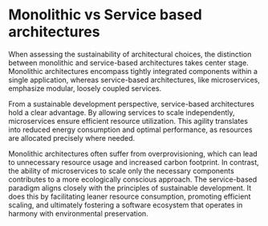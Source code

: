 # Monolithic vs Service based architectures

When assessing the sustainability of architectural choices, the distinction between monolithic and service-based architectures takes center stage. Monolithic architectures encompass tightly integrated components within a single application, whereas service-based architectures, like microservices, emphasize modular, loosely coupled services. 

From a sustainable development perspective, service-based architectures hold a clear advantage. By allowing services to scale independently, microservices ensure efficient resource utilization. This agility translates into reduced energy consumption and optimal performance, as resources are allocated precisely where needed. 

Monolithic architectures often suffer from overprovisioning, which can lead to unnecessary resource usage and increased carbon footprint. In contrast, the ability of microservices to scale only the necessary components contributes to a more ecologically conscious approach. The service-based paradigm aligns closely with the principles of sustainable development. It does this by facilitating leaner resource consumption, promoting efficient scaling, and ultimately fostering a software ecosystem that operates in harmony with environmental preservation.